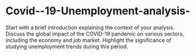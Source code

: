 # Covid--19-Unemployment-analysis-
Start with a brief introduction explaining the context of your analysis. Discuss the global impact of the COVID-19 pandemic on various sectors, including the economy and job market. Highlight the significance of studying unemployment trends during this period.
